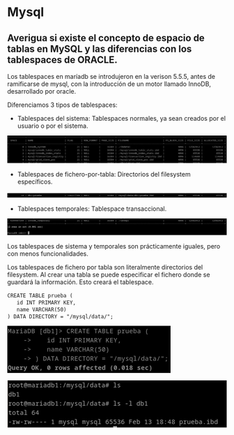 # Mysql
## Averigua si existe el concepto de espacio de tablas en MySQL y las diferencias con los tablespaces de ORACLE.

Los tablespaces en maríadb se introdujeron en la verison 5.5.5, antes de ramificarse de mysql, con la introducción de un motor llamado InnoDB, desarrollado por oracle.

Diferenciamos 3 tipos de tablespaces:

- Tablespaces del sistema: Tablespaces normales, ya sean creados por el usuario o por el sistema.

![ ](img/my801.png)

- Tablespaces de fichero-por-tabla: Directorios del filesystem específicos.

![ ](img/my802.png)

- Tablespaces temporales: Tablespace transaccional.

![ ](img/my803.png)

Los tablespaces de sistema y temporales son prácticamente iguales, pero con menos funcionalidades.

Los tablespaces de fichero por tabla son literalmente directorios del filesystem. Al crear una tabla se puede especificar el fichero donde se guardará la información. Esto creará el tablespace.

```
CREATE TABLE prueba (
   id INT PRIMARY KEY,
   name VARCHAR(50)
) DATA DIRECTORY = "/mysql/data/";
```

![ ](img/my804.png)

![ ](img/my805.png)